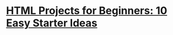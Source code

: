 # [HTML Projects for Beginners: 10 Easy Starter Ideas](https://blog.hubspot.com/website/html-projects-for-beginners)
